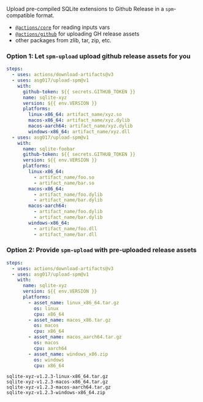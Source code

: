 
Upload pre-compiled SQLite extensions to Github Release in a `spm`-compatible format.

- [`@actions/core`](https://github.com/actions/toolkit/tree/main/packages/core) for reading inputs vars
- [`@actions/github`](https://github.com/actions/toolkit/tree/main/packages/github) for uploading GH release assets
- other packages from zlib, tar, zip, etc.

### Option 1: Let `spm-upload` upload github release assets for you

```yaml
steps:
  - uses: actions/download-artifacts@v3
  - uses: asg017/upload-spm@v1
    with:
      github-token: ${{ secrets.GITHUB_TOKEN }}
      name: sqlite-xyz
      version: ${{ env.VERSION }}
      platforms:
        linux-x86_64: artifact_name/xyz.so
        macos-x86_64: artifact_name/xyz.dylib
        macos-aarch64: artifact_name/xyz.dylib
        windows-x86_64: artifact_name/xyz.dll
  - uses: asg017/upload-spm@v1
    with:
      name: sqlite-foobar
      github-token: ${{ secrets.GITHUB_TOKEN }}
      version: ${{ env.VERSION }}
      platforms:
        linux-x86_64:
          - artifact_name/foo.so
          - artifact_name/bar.so
        macos-x86_64:
          - artifact_name/foo.dylib
          - artifact_name/bar.dylib
        macos-aarch64:
          - artifact_name/foo.dylib
          - artifact_name/bar.dylib
        windows-x86_64:
          - artifact_name/foo.dll
          - artifact_name/bar.dll
```

### Option 2: Provide `spm-upload` with pre-uploaded release assets

```yaml
steps:
  - uses: actions/download-artifacts@v3
  - uses: asg017/upload-spm@v1
    with:
      name: sqlite-xyz
      version: ${{ env.VERSION }}
      platforms:
        - asset_name: linux_x86_64.tar.gz
          os: linux
          cpu: x86_64
        - asset_name: macos_x86.tar.gz
          os: macos
          cpu: x86_64
        - asset_name: macos_aarch64.tar.gz
          os: macos
          cpu: aarch64
        - asset_name: windows_x86.zip
          os: windows
          cpu: x86_64
```

```
sqlite-xyz-v1.2.3-linux-x86_64.tar.gz
sqlite-xyz-v1.2.3-macos-x86_64.tar.gz
sqlite-xyz-v1.2.3-macos-aarch64.tar.gz
sqlite-xyz-v1.2.3-windows-x86_64.zip
```
